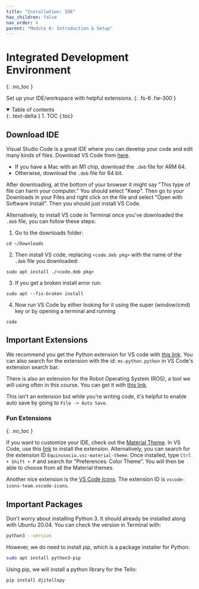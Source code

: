 ```yaml
---
title: "Installation: IDE"
has_children: false
nav_order: 4
parent: "Module 0: Introduction & Setup"
---
```


# Integrated Development Environment
{: .no_toc }

Set up your IDE/workspace with helpful extensions.
{: .fs-6 .fw-300 }

<details open markdown="block">
  <summary>
    Table of contents
  </summary>
  {: .text-delta }
1. TOC
{:toc}
</details>

## Download IDE

Visual Studio Code is a great IDE where you can develop your code and edit many kinds of files. Download VS Code from [here](https://code.visualstudio.com/#alt-downloads).

* If you have a Mac with an M1 chip, download the `.deb` file for ARM 64.
* Otherwise, download the `.deb` file for 64 bit.

After downloading, at the bottom of your browser it might say "This type of file can harm your computer." You should select "Keep". Then go to your Downloads in your Files and right click on the file and select "Open with Software Install". Then you should just install VS Code.

Alternatively, to install VS code in Terminal once you've downloaded the `.deb` file, you can follow these steps:

1. Go to the downloads folder:
  ```
  cd ~/Downloads
  ```

2. Then install VS code, replacing `<code.deb pkg>` with the name of the `.deb` file you downloaded:
  ```
  sudo apt install ./<code.deb pkg>
  ```

3. If you get a broken install error run:
  ```
  sudo apt --fix-broken install
  ```

4. Now run VS Code by either looking for it using the super (window/cmd) key or by opening a terminal and running
  ```
  code
  ```

## Important Extensions

We recommend you get the Python extension for VS code with [this link](https://marketplace.visualstudio.com/items?itemName=ms-python.python). You can also search for the extension with the id: `ms-python.python` in VS Code's extension search bar.

There is also an extension for the Robot Operating System (ROS), a tool we will using often in this course. You can get it with [this link](https://marketplace.visualstudio.com/items?itemName=ms-iot.vscode-ros).

This isn't an extension but while you're writing code, it's helpful to enable auto save by going to `File -> Auto Save`.

### Fun Extensions
{: .no_toc }

If you want to customize your IDE, check out the [Material Theme](https://material-theme.site/). In VS Code, use this [link](https://marketplace.visualstudio.com/items?itemName=Equinusocio.vsc-material-theme) to install the extension. Alternatively, you can search for the extension ID `Equinusocio.vsc-material-theme`. Once installed, type `Ctrl + Shift + P` and search for “Preferences: Color Theme”. You will then be able to choose from all the Material themes.

Another nice extension is the [VS Code Icons](https://marketplace.visualstudio.com/items?itemName=vscode-icons-team.vscode-icons). The extension ID is `vscode-icons-team.vscode-icons`.

## Important Packages

Don't worry about installing Python 3. It should already be installed along with Ubuntu 20.04. You can check the version in Terminal with:
```bash
python3 --version
```

However, we do need to install pip, which is a package installer for Python:
```bash
sudo apt install python3-pip
```

Using pip, we will install a python library for the Tello:
```bash
pip install djitellopy
```
